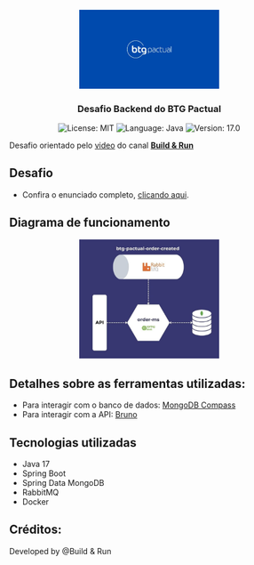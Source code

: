 <p align="center" width="100%">
    <img width="50%" src="images/btg.jpg"> 
</p>


<h3 align="center">
  Desafio Backend do BTG Pactual
</h3>

<p align="center">

  <img alt="License: MIT" src="https://img.shields.io/badge/license-MIT-%2304D361">
  <img alt="Language: Java" src="https://img.shields.io/badge/language-java-green">
  <img alt="Version: 17.0" src="https://img.shields.io/badge/version-17.0-yellowgreen">

</p>

Desafio orientado pelo [video](https://www.youtube.com/watch?v=e_WgAB0Th_I) do canal **[Build & Run](https://www.youtube.com/@buildrun-tech)**

## Desafio
- Confira o enunciado completo, [clicando aqui](./problema-btg.md).

## Diagrama de funcionamento
<p align="center" width="100%">
    <img width="50%" src="images/diagrama-funcionamento.png"> 
</p>

## Detalhes sobre as ferramentas utilizadas:
- Para interagir com o banco de dados: [MongoDB Compass](https://www.mongodb.com/products/tools/compass)
- Para interagir com a API: [Bruno](https://github.com/usebruno/bruno)

## Tecnologias utilizadas
* Java 17
* Spring Boot
* Spring Data MongoDB
* RabbitMQ
* Docker

## Créditos:
Developed by @Build & Run